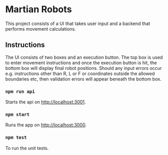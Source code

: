 # Martian Robots

This project consists of a UI that takes user input and a backend that performs movement calculations.

## Instructions

The UI consists of two boxes and an execution button. The top box is used to enter movement instructions and once the execution button is hit, the bottom box will display final robot positions. Should any input errors occur e.g. instructions other than R, L or F or coordinates outside the allowed boundaries etc, then validation errors will appear beneath the bottom box.

### `npm run api`

Starts the api on [http://localhost:3001](http://localhost:3001).

### `npm start`

Runs the app on [http://localhost:3000](http://localhost:3000).

### `npm test`

To run the unit tests.
